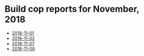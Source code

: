 # Build cop reports for November, 2018

* [2018-11-01](https://bitbucket.org/osrf/gazebo/wiki/buildcop/2018/11/01.md)
* [2018-11-02](https://bitbucket.org/osrf/gazebo/wiki/buildcop/2018/11/02.md)
* [2018-11-07](https://bitbucket.org/osrf/gazebo/wiki/buildcop/2018/11/07.md)
* [2018-11-09](https://bitbucket.org/osrf/gazebo/wiki/buildcop/2018/11/09.md)

